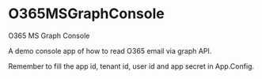 # O365MSGraphConsole
O365 MS Graph Console

A demo console app of how to read O365 email via graph API.

Remember to fill the app id, tenant id, user id and app secret in App.Config.
